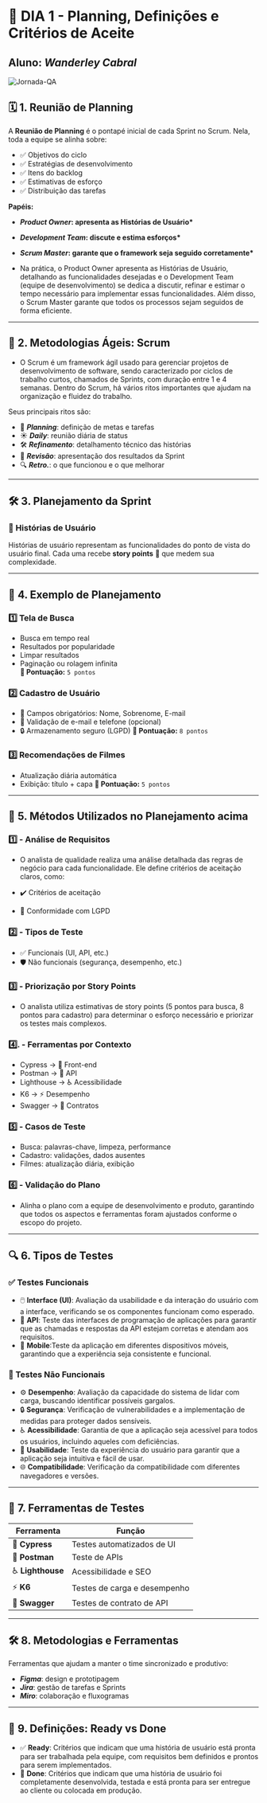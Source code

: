 # 🚀 DIA 1 - Planning, Definições e Critérios de Aceite

## Aluno: **_Wanderley Cabral_**

![Jornada-QA](../imagens/jornada-QA.png)

## 🗓️ 1. Reunião de Planning

A **Reunião de Planning** é o pontapé inicial de cada Sprint no Scrum. Nela, toda a equipe se alinha sobre:

- ✅ Objetivos do ciclo
- ✅ Estratégias de desenvolvimento
- ✅ Itens do backlog
- ✅ Estimativas de esforço
- ✅ Distribuição das tarefas

**Papéis:**

- **_Product Owner_: apresenta as Histórias de Usuário\***
- **_Development Team_: discute e estima esforços\***
- **_Scrum Master_: garante que o framework seja seguido corretamente\***

- Na prática, o Product Owner apresenta as Histórias de Usuário, detalhando as funcionalidades desejadas e o Development Team (equipe de desenvolvimento) se dedica a discutir, refinar e estimar o tempo necessário para implementar essas funcionalidades. Além disso, o Scrum Master garante que todos os processos sejam seguidos de forma eficiente.

---

## 📌 2. Metodologias Ágeis: Scrum

- O Scrum é um framework ágil usado para gerenciar projetos de desenvolvimento de software, sendo caracterizado por ciclos de trabalho curtos, chamados de Sprints, com duração entre 1 e 4 semanas. Dentro do Scrum, há vários ritos importantes que ajudam na organização e fluidez do trabalho.

Seus principais ritos são:

- 📝 **_Planning_**: definição de metas e tarefas
- ☀️ **_Daily_**: reunião diária de status
- 🛠️ **_Refinamento_**: detalhamento técnico das histórias
- 🎯 **_Revisão_**: apresentação dos resultados da Sprint
- 🔍 **_Retro._**: o que funcionou e o que melhorar

---

## 🛠️ 3. Planejamento da Sprint

### 🧾 Histórias de Usuário

Histórias de usuário representam as funcionalidades do ponto de vista do usuário final. Cada uma recebe **story points** 🎯 que medem sua complexidade.

---

## 🧪 4. Exemplo de Planejamento

### 1️⃣ Tela de Busca

- Busca em tempo real
- Resultados por popularidade
- Limpar resultados
- Paginação ou rolagem infinita  
  **🎯 Pontuação:** `5 pontos`

### 2️⃣ Cadastro de Usuário

- 📝 Campos obrigatórios: Nome, Sobrenome, E-mail
- 📧 Validação de e-mail e telefone (opcional)
- 🔒 Armazenamento seguro (LGPD)
  **🎯 Pontuação:** `8 pontos`

### 3️⃣ Recomendações de Filmes

- Atualização diária automática
- Exibição: título + capa
  **🎯 Pontuação:** `5 pontos`

---

## 🧠 5. Métodos Utilizados no Planejamento acima

### 1️⃣ - Análise de Requisitos

- O analista de qualidade realiza uma análise detalhada das regras de negócio para cada funcionalidade. Ele define critérios de aceitação claros, como:

- ✔️ Critérios de aceitação
- 🔐 Conformidade com LGPD

### 2️⃣ - Tipos de Teste

- ✅ Funcionais (UI, API, etc.)
- 🛡️ Não funcionais (segurança, desempenho, etc.)

### 3️⃣ - Priorização por Story Points

- O analista utiliza estimativas de story points (5 pontos para busca, 8 pontos para cadastro) para determinar o esforço necessário e priorizar os testes mais complexos.

### 4️⃣. - Ferramentas por Contexto

- Cypress → 🧪 Front-end
- Postman → 🔌 API
- Lighthouse → ♿ Acessibilidade
- K6 → ⚡ Desempenho
- Swagger → 📃 Contratos

### 5️⃣ - Casos de Teste

- Busca: palavras-chave, limpeza, performance
- Cadastro: validações, dados ausentes
- Filmes: atualização diária, exibição

### 6️⃣ - Validação do Plano

- Alinha o plano com a equipe de desenvolvimento e produto, garantindo que todos os aspectos e ferramentas foram ajustados conforme o escopo do projeto.

---

## 🔍 6. Tipos de Testes

### ✅ Testes Funcionais

- 🖱️ **Interface (UI)**: Avaliação da usabilidade e da interação do usuário com a interface, verificando se os componentes funcionam como esperado.
- 🔌 **API**: Teste das interfaces de programação de aplicações para garantir que as chamadas e respostas da API estejam corretas e atendam aos requisitos.
- 📱 **Mobile**:Teste da aplicação em diferentes dispositivos móveis, garantindo que a experiência seja consistente e funcional.

### 🚫 Testes Não Funcionais

- ⚙️ **Desempenho**: Avaliação da capacidade do sistema de lidar com carga, buscando identificar possíveis gargalos.
- 🔒 **Segurança**: Verificação de vulnerabilidades e a implementação de medidas para proteger dados sensíveis.
- ♿ **Acessibilidade**: Garantia de que a aplicação seja acessível para todos os usuários, incluindo aqueles com deficiências.
- 🤹 **Usabilidade**: Teste da experiência do usuário para garantir que a aplicação seja intuitiva e fácil de usar.
- 🌐 **Compatibilidade**: Verificação da compatibilidade com diferentes navegadores e versões.

---

## 🧰 7. Ferramentas de Testes

| Ferramenta        | Função                       |
| ----------------- | ---------------------------- |
| 🧪 **Cypress**    | Testes automatizados de UI   |
| 🔌 **Postman**    | Teste de APIs                |
| ♿ **Lighthouse** | Acessibilidade e SEO         |
| ⚡ **K6**         | Testes de carga e desempenho |
| 📃 **Swagger**    | Testes de contrato de API    |

---

## 🛠️ 8. Metodologias e Ferramentas

Ferramentas que ajudam a manter o time sincronizado e produtivo:

- **_Figma_**: design e prototipagem
- **_Jira_**: gestão de tarefas e Sprints
- **_Miro_**: colaboração e fluxogramas

---

## 📏 9. Definições: Ready vs Done

- ✅ **Ready**: Critérios que indicam que uma história de usuário está pronta para ser trabalhada pela equipe, com requisitos bem definidos e prontos para serem implementados.
- 🏁 **Done**: Critérios que indicam que uma história de usuário foi completamente desenvolvida, testada e está pronta para ser entregue ao cliente ou colocada em produção.
